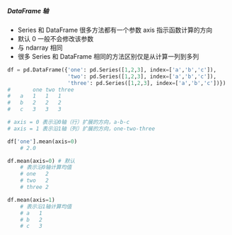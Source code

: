 ##### DataFrame 轴
- Series 和 DataFrame 很多方法都有一个参数 axis 指示函数计算的方向
- 默认 0 一般不会修改该参数
- 与 ndarray 相同
- 很多 Series 和 DataFrame 相同的方法区别仅是从计算一列到多列
```python
df = pd.DataFrame({'one': pd.Series([1,2,3], index=['a','b','c']),
				   'two': pd.Series([1,2,3], index=['a','b','c']),
				   'three': pd.Series([1,2,3], index=['a','b','c'])})
#		one two three
#	a	1   1   1
#	b	2   2   2
#	c	3   3   3

# axis = 0 表示沿0轴（行）扩展的方向，a-b-c
# axis = 1 表示沿1轴（列）扩展的方向，one-two-three

df['one'].mean(axis=0)
	# 2.0

df.mean(axis=0) # 默认
	# 表示沿0轴计算均值
	# one   2
	# two   2
	# three 2

df.mean(axis=1)
	# 表示沿1轴计算均值
	# a   1
	# b   2
	# c   3
```
